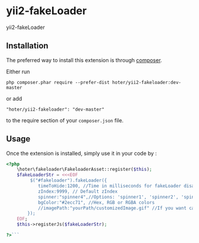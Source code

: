 yii2-fakeLoader
===============
yii2-fakeLoader

Installation
------------

The preferred way to install this extension is through [composer](http://getcomposer.org/download/).

Either run

```
php composer.phar require --prefer-dist hoter/yii2-fakeloader:dev-master
```

or add

```
"hoter/yii2-fakeloader": "dev-master"
```

to the require section of your `composer.json` file.


Usage
-----

Once the extension is installed, simply use it in your code by  :

```php
<?php
    \hoter\fakeloader\FakeloaderAsset::register($this);
    $fakeLoaderStr = <<<EOF
         $("#fakeloader").fakeLoader({
            timeToHide:1200, //Time in milliseconds for fakeLoader disappear
            zIndex:9999, // Default zIndex
            spinner:"spinner4",//Options: 'spinner1', 'spinner2', 'spinner3', 'spinner4', 'spinner5', 'spinner6', 'spinner7'
            bgColor:"#2ecc71", //Hex, RGB or RGBA colors
            //imagePath:"yourPath/customizedImage.gif" //If you want can you insert your custom image
        });
    EOF;
    $this->registerJs($fakeLoaderStr);

?>```
